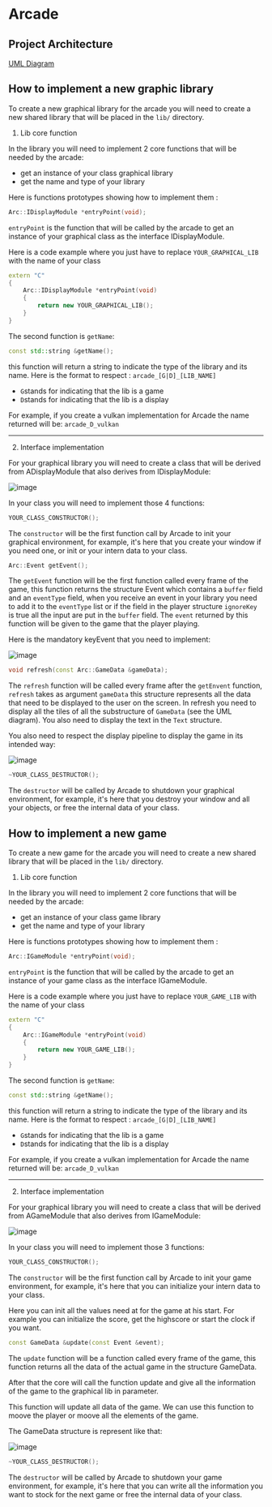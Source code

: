 
# Arcade

## Project Architecture

[UML Diagram](https://lucid.app/lucidchart/6680fd71-2d91-41ca-bd80-dfa4c7227fbd/edit?viewport_loc=839%2C-53%2C2219%2C1059%2CL.BeP2~polPs&invitationId=inv_59fe9b67-f6d2-46ce-896b-5d7a95774716)

##  How to implement a new graphic library

To create a new graphical library for the arcade you will need to create a new shared library that will be placed in the ```lib/``` directory.

1. Lib core function

In the library you will need to implement 2 core functions that will be needed by the arcade:

- get an instance of your class graphical library
- get the name and type of your library

Here is functions prototypes showing how to implement them :

```c++
Arc::IDisplayModule *entryPoint(void);
```
```entryPoint``` is the function that will be called by the arcade to get an instance of your graphical class as the interface IDisplayModule.

Here is a code example where you just have to replace ```YOUR_GRAPHICAL_LIB``` with the name of your class
```c++
extern "C"
{
    Arc::IDisplayModule *entryPoint(void)
    {
        return new YOUR_GRAPHICAL_LIB();
    }
}
```

The second function is ```getName```:

```c++
const std::string &getName();
```
this function will return a string to indicate the type of the library and its name.
Here is the format to respect : ```arcade_[G|D]_[LIB_NAME]```
- ```G```stands for indicating that the lib is a game
- ```D```stands for indicating that the lib is a display

For example, if you create a vulkan implementation for Arcade the name returned will be: ```arcade_D_vulkan```

----

2. Interface implementation

For your graphical library you will need to create a class that will be derived from ADisplayModule that also derives from IDisplayModule:

![image](https://github.com/EpitechPromo2027/B-OOP-400-PAR-4-1-arcade-thibaud.cathala/assets/114906947/33fc11a6-f98e-403c-a5b4-c2c421e8add2)

In your class you will need to implement those 4 functions:

```c++
YOUR_CLASS_CONSTRUCTOR();
```
The ```constructor``` will be the first function call by Arcade to init your graphical environment, for example, it's here that you create your window if you need one, or init or your intern data to your class.

```c++
Arc::Event getEvent();
```
The ```getEvent``` function will be the first function called every frame of the game, this function returns the structure Event which contains a `buffer` field and an `eventType` field, when you receive an event in your library you need to add it to the `eventType` list or if the field in the player structure `ignoreKey` is true all the input are put in the `buffer` field. The `event` returned by this function will be given to the game that the player playing.

Here is the mandatory keyEvent that you need to implement:

![image](https://github.com/EpitechPromo2027/B-OOP-400-PAR-4-1-arcade-thibaud.cathala/assets/114906947/558043c6-0e4f-40dd-b40e-9a1ceaba12ad)


```c++
void refresh(const Arc::GameData &gameData);
```
The `refresh` function will be called every frame after the `getEnvent` function, `refresh` takes as argument `gameData` this structure represents all the data that need to be displayed to the user on the screen. In refresh you need to display all the tiles of all the substructure of `GameData` (see the UML diagram). You also need to display the text in the `Text` structure.

You also need to respect the display pipeline to display the game in its intended way:

![image](https://github.com/EpitechPromo2027/B-OOP-400-PAR-4-1-arcade-thibaud.cathala/assets/114906947/7b902c3f-ff60-4f45-8938-5065ac07e324)

```c++
~YOUR_CLASS_DESTRUCTOR();
```
The ```destructor``` will be called by Arcade to shutdown your graphical environment, for example, it's here that you destroy your window and all your objects, or free the internal data of your class.

## How to implement a new game

To create a new game for the arcade you will need to create a new shared library that will be placed in the ```lib/``` directory.

1. Lib core function

In the library you will need to implement 2 core functions that will be needed by the arcade:

- get an instance of your class game library
- get the name and type of your library

Here is functions prototypes showing how to implement them :

```c++
Arc::IGameModule *entryPoint(void);
```
```entryPoint``` is the function that will be called by the arcade to get an instance of your game class as the interface IGameModule.

Here is a code example where you just have to replace ```YOUR_GAME_LIB``` with the name of your class
```c++
extern "C"
{
    Arc::IGameModule *entryPoint(void)
    {
        return new YOUR_GAME_LIB();
    }
}
```

The second function is ```getName```:

```c++
const std::string &getName();
```
this function will return a string to indicate the type of the library and its name.
Here is the format to respect : ```arcade_[G|D]_[LIB_NAME]```
- ```G```stands for indicating that the lib is a game
- ```D```stands for indicating that the lib is a display

For example, if you create a vulkan implementation for Arcade the name returned will be: ```arcade_D_vulkan```

----

2. Interface implementation

For your graphical library you will need to create a class that will be derived from AGameModule that also derives from IGameModule:

![image](https://github.com/EpitechPromo2027/B-OOP-400-PAR-4-1-arcade-thibaud.cathala/assets/114945623/b7e74a30-1ab7-4557-a5ff-969b4ebce8b2)

In your class you will need to implement those 3 functions:

```c++
YOUR_CLASS_CONSTRUCTOR();
```
The ```constructor``` will be the first function call by Arcade to init your game environment, for example, it's here that you can initialize your intern data to your class.

Here you can init all the values need at for the game at his start.
For example you can initialize the score, get the highscore or start the clock if you want.

```c++
const GameData &update(const Event &event);
```
The ```update``` function will be a function called every frame of the game, this function returns all the data of the actual game in the structure GameData.

After that the core will call the function update and give all the information of the game to the graphical lib in parameter.

This function will update all data of the game.
We can use this function to moove the player or moove all the elements of the game.

The GameData structure is represent like that:

![image](https://github.com/EpitechPromo2027/B-OOP-400-PAR-4-1-arcade-thibaud.cathala/assets/114945623/334ae887-243e-446a-a109-c46ffab3ad87)


```c++
~YOUR_CLASS_DESTRUCTOR();
```
The ```destructor``` will be called by Arcade to shutdown your game environment, for example, it's here that you can write all the information you want to stock for the next game or free the internal data of your class.
